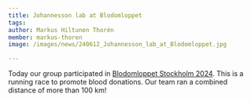 ```yaml
---
title: Johannesson lab at Blodomloppet
tags:
author: Markus Hiltunen Thorén
member: markus-thoren
image: /images/news/240612_Johannesson_lab_at_Blodomloppet.jpg

---
```


Today our group participated in [Blodomloppet Stockholm 2024](https://blodomloppet.se/vara-lopp/stockholm/). This is a running race to promote blood donations. Our team ran a combined distance of more than 100 km!
